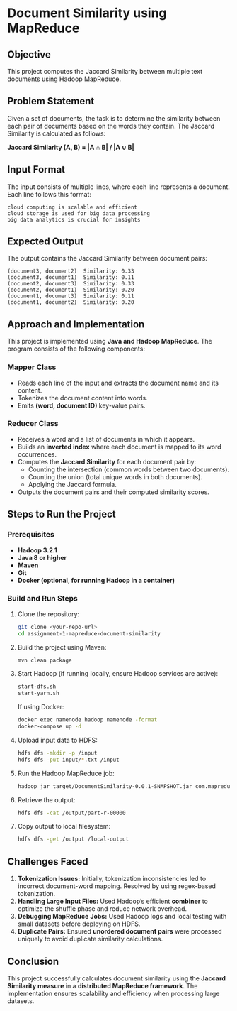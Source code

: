 # Document Similarity using MapReduce

## Objective
This project computes the Jaccard Similarity between multiple text documents using Hadoop MapReduce.

## Problem Statement
Given a set of documents, the task is to determine the similarity between each pair of documents based on the words they contain. The Jaccard Similarity is calculated as follows:

**Jaccard Similarity (A, B) = |A ∩ B| / |A ∪ B|**

## Input Format
The input consists of multiple lines, where each line represents a document. Each line follows this format:

```
cloud computing is scalable and efficient
cloud storage is used for big data processing
big data analytics is crucial for insights
```

## Expected Output
The output contains the Jaccard Similarity between document pairs:

```
(document3, document2)	Similarity: 0.33
(document3, document1)	Similarity: 0.11
(document2, document3)	Similarity: 0.33
(document2, document1)	Similarity: 0.20
(document1, document3)	Similarity: 0.11
(document1, document2)	Similarity: 0.20
```

## Approach and Implementation
This project is implemented using **Java and Hadoop MapReduce**. The program consists of the following components:

### **Mapper Class**
- Reads each line of the input and extracts the document name and its content.
- Tokenizes the document content into words.
- Emits **(word, document ID)** key-value pairs.

### **Reducer Class**
- Receives a word and a list of documents in which it appears.
- Builds an **inverted index** where each document is mapped to its word occurrences.
- Computes the **Jaccard Similarity** for each document pair by:
  - Counting the intersection (common words between two documents).
  - Counting the union (total unique words in both documents).
  - Applying the Jaccard formula.
- Outputs the document pairs and their computed similarity scores.

## Steps to Run the Project

### **Prerequisites**
- **Hadoop 3.2.1**
- **Java 8 or higher**
- **Maven**
- **Git**
- **Docker (optional, for running Hadoop in a container)**

### **Build and Run Steps**
1. Clone the repository:
   ```bash
   git clone <your-repo-url>
   cd assignment-1-mapreduce-document-similarity
   ```

2. Build the project using Maven:
   ```bash
   mvn clean package
   ```

3. Start Hadoop (if running locally, ensure Hadoop services are active):
   ```bash
   start-dfs.sh
   start-yarn.sh
   ```
   If using Docker:
   ```bash
   docker exec namenode hadoop namenode -format
   docker-compose up -d
   ```

4. Upload input data to HDFS:
   ```bash
   hdfs dfs -mkdir -p /input
   hdfs dfs -put input/*.txt /input
   ```

5. Run the Hadoop MapReduce job:
   ```bash
   hadoop jar target/DocumentSimilarity-0.0.1-SNAPSHOT.jar com.mapreduce.DocumentSimilarityDriver /input /output
   ```

6. Retrieve the output:
   ```bash
   hdfs dfs -cat /output/part-r-00000
   ```

7. Copy output to local filesystem:
   ```bash
   hdfs dfs -get /output /local-output
   ```

## Challenges Faced
1. **Tokenization Issues:** Initially, tokenization inconsistencies led to incorrect document-word mapping. Resolved by using regex-based tokenization.
2. **Handling Large Input Files:** Used Hadoop’s efficient **combiner** to optimize the shuffle phase and reduce network overhead.
3. **Debugging MapReduce Jobs:** Used Hadoop logs and local testing with small datasets before deploying on HDFS.
4. **Duplicate Pairs:** Ensured **unordered document pairs** were processed uniquely to avoid duplicate similarity calculations.

## Conclusion
This project successfully calculates document similarity using the **Jaccard Similarity measure** in a **distributed MapReduce framework**. The implementation ensures scalability and efficiency when processing large datasets.

